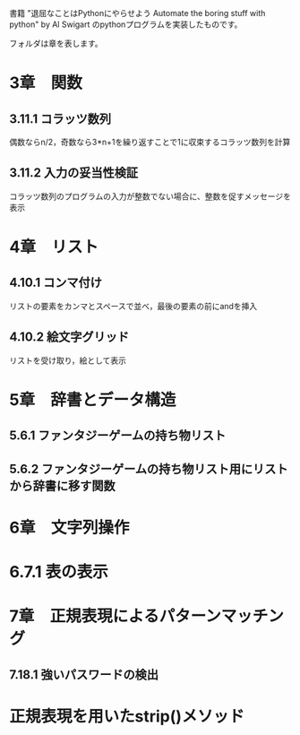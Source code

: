 書籍 "退屈なことはPythonにやらせよう Automate the boring stuff with python" by Al Swigart のpythonプログラムを実装したものです。

フォルダは章を表します。

# 3章　関数
## 3.11.1 コラッツ数列
偶数ならn/2，奇数なら3*n+1を繰り返すことで1に収束するコラッツ数列を計算

## 3.11.2 入力の妥当性検証
コラッツ数列のプログラムの入力が整数でない場合に、整数を促すメッセージを表示

# 4章　リスト
## 4.10.1 コンマ付け
リストの要素をカンマとスペースで並べ，最後の要素の前にandを挿入

## 4.10.2 絵文字グリッド
リストを受け取り，絵として表示

# 5章　辞書とデータ構造
## 5.6.1 ファンタジーゲームの持ち物リスト
## 5.6.2 ファンタジーゲームの持ち物リスト用にリストから辞書に移す関数

# 6章　文字列操作
# 6.7.1 表の表示

# 7章　正規表現によるパターンマッチング
## 7.18.1 強いパスワードの検出
# 正規表現を用いたstrip()メソッド